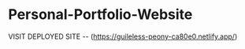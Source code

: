 # Personal-Portfolio-Website

VISIT DEPLOYED SITE -- (https://guileless-peony-ca80e0.netlify.app/)


